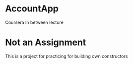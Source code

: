 # AccountApp
Coursera In between lecture
# Not an Assignment 
This is a project for practicing for building own constructors
